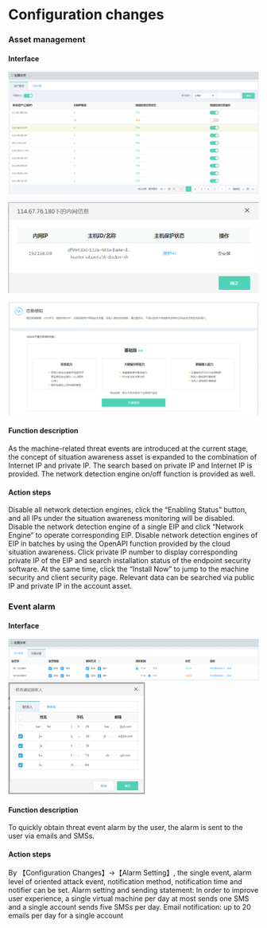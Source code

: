 # Configuration changes

### Asset management

#### Interface 

![](https://github.com/jdcloudcom/cn/blob/cn-csa/image/Situational-Awareness/cc-1.png)

![](https://github.com/jdcloudcom/cn/blob/cn-csa/image/Situational-Awareness/cc-2.png)

![](https://github.com/jdcloudcom/cn/blob/cn-csa/image/Situational-Awareness/cc-3.png)

#### Function description
As the machine-related threat events are introduced at the current stage, the concept of situation awareness asset is expanded to the combination of Internet IP and private IP. The search based on private IP and Internet IP is provided. The network detection engine on/off function is provided as well.

#### Action steps
Disable all network detection engines, click the “Enabling Status” button, and all IPs under the situation awareness monitoring will be disabled.
Disable the network detection engine of a single EIP and click “Network Engine” to operate corresponding EIP.
Disable network detection engines of EIP in batches by using the OpenAPI function provided by the cloud situation awareness.
Click private IP number to display corresponding private IP of the EIP and search installation status of the endpoint security software. At the same time, click the “Install Now” to jump to the machine security and client security page.
Relevant data can be searched via public IP and private IP in the account asset.

### Event alarm
#### Interface
![](https://github.com/jdcloudcom/cn/blob/cn-csa/image/Situational-Awareness/cc-4.png)
![](https://github.com/jdcloudcom/cn/blob/cn-csa/image/Situational-Awareness/cc-5.jpg)

#### Function description
To quickly obtain threat event alarm by the user, the alarm is sent to the user via emails and SMSs.

#### Action steps
By 【Configuration Changes】->【Alarm Setting】, the single event, alarm level of oriented attack event, notification method, notification time and notifier can be set. Alarm setting and sending statement: In order to improve user experience, a single virtual machine per day at most sends one SMS and a single account sends five SMSs per day. Email notification: up to 20 emails per day for a single account
